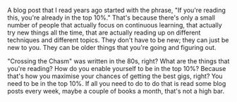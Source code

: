 A blog post that I read years ago started with the phrase, "If you're reading this, you're already in the top 10%." That's because there's only a small number of people that actually focus on continuous learning, that actually try new things all the time, that are actually reading up on different techniques and different topics. They don't have to be new; they can just be new to you. They can be older things that you're going and figuring out. 

"Crossing the Chasm" was written in the 80s, right? What are the things that you're reading? How do you enable yourself to be in the top 10%? Because that's how you maximise your chances of getting the best gigs, right? You need to be in the top 10%. If all you need to do to do that is read some blog posts every week, maybe a couple of books a month, that's not a high bar.